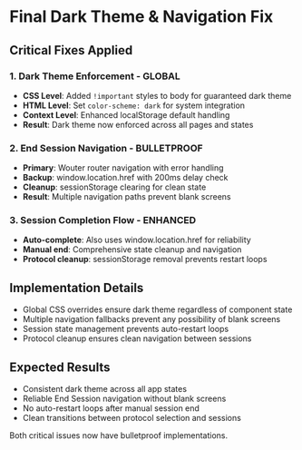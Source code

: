 # Final Dark Theme & Navigation Fix

## Critical Fixes Applied

### 1. Dark Theme Enforcement - GLOBAL
- **CSS Level**: Added `!important` styles to body for guaranteed dark theme
- **HTML Level**: Set `color-scheme: dark` for system integration
- **Context Level**: Enhanced localStorage default handling
- **Result**: Dark theme now enforced across all pages and states

### 2. End Session Navigation - BULLETPROOF  
- **Primary**: Wouter router navigation with error handling
- **Backup**: window.location.href with 200ms delay check
- **Cleanup**: sessionStorage clearing for clean state
- **Result**: Multiple navigation paths prevent blank screens

### 3. Session Completion Flow - ENHANCED
- **Auto-complete**: Also uses window.location.href for reliability
- **Manual end**: Comprehensive state cleanup and navigation
- **Protocol cleanup**: sessionStorage removal prevents restart loops

## Implementation Details
- Global CSS overrides ensure dark theme regardless of component state
- Multiple navigation fallbacks prevent any possibility of blank screens
- Session state management prevents auto-restart loops
- Protocol cleanup ensures clean navigation between sessions

## Expected Results
- Consistent dark theme across all app states
- Reliable End Session navigation without blank screens
- No auto-restart loops after manual session end
- Clean transitions between protocol selection and sessions

Both critical issues now have bulletproof implementations.